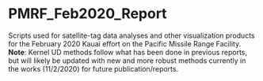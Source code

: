 # PMRF_Feb2020_Report
Scripts used for satellite-tag data analyses and other visualization products for the February 2020 Kauai effort on the Pacific Missile Range Facility. **Note**: Kernel UD methods follow what has been done in previous reports, but will likely be updated with new and more robust methods currently in the works (11/2/2020) for future publication/reports.
